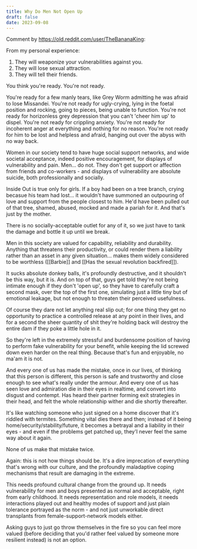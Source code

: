 ```yaml
---
title: Why Do Men Not Open Up
draft: false
date: 2023-09-08
---
```

Comment by https://old.reddit.com/user/TheBananaKing:

From my personal experience:

1. They will weaponize your vulnerabilities against you.
2. They will lose sexual attraction. 
3. They will tell their friends.

You think you're ready. You're not ready.

You're ready for a few manly tears, like Grey Worm admitting he was afraid to lose Missandei. 
You're not ready for ugly-crying, lying in the foetal position and rocking, going to pieces, being unable to function. You're not ready for horizonless grey depression that you can't 'cheer him up' to dispel. You're not ready for crippling anxiety. You're not ready for incoherent anger at everything and nothing for no reason. You're not ready for him to be lost and helpless and afraid, hanging out over the abyss with no way back.

Women in our society tend to have huge social support networks, and wide societal acceptance, indeed positive encouragement, for displays of vulnerability and pain. 
Men... do not. They don't get support or affection from friends and co-workers - and displays of vulnerability are absolute suicide, both professionally and socially.

Inside Out is true only for girls. If a boy had been on a tree branch, crying becasue his team had lost... it wouldn't have summoned an outpouring of love and support from the people closest to him. He'd have been pulled out of that tree, shamed, abused, mocked and made a pariah for it. And that's just by the mother.

There is no socially-acceptable outlet for any of it, so we just have to tank the damage and bottle it up until we break.

Men in this society are valued for capability, reliability and durability. Anything that threatens their productivity, or could render them a liability rather than an asset in any given situation... makes them widely considered to be worthless ([[Barbie]] and [[Has the sexual revolution backfired]]).

It sucks absolute donkey balls, it's profoundly destructive, and it shouldn't be this way, but it is. 
And on top of that, guys get told they're not being intimate enough if they don't 'open up', so they have to carefully craft a second mask, over the top of the first one, simulating just a little tiny but of emotional leakage, but not enough to threaten their perceived usefulness.

Of course they dare not let anything real slip out; for one thing they get no opportunity to practice a controlled release at any point in their lives, and for a second the sheer quantity of shit they're holding back will destroy the entire dam if they poke a little hole in it.

So they're left in the extremely stressful and burdensome position of having to perform fake vulnerability for your benefit, while keeping the lid screwed down even harder on the real thing. Because that's fun and enjoyable, no ma'am it is not.

And every one of us has made the mistake, once in our lives, of thinking that this person is different, this person is safe and trustworthy and close enough to see what's really under the armour. And every one of us has seen love and admiration die in their eyes in realtime, and convert into disgust and contempt. Has heard their partner forming exit strategies in their head, and felt the whole relationship wither and die shortly thereafter.

It's like watching someone who just signed on a home discover that it's riddled with termites. Something vital dies there and then; instead of it being home/security/stability/future, it becomes a betrayal and a liability in their eyes - and even if the problems get patched up, they'l never feel the same way about it again.

None of us make that mistake twice.

Again: this is not how things should be. It's a dire imprecation of everything that's wrong with our culture, and the profoundly maladaptive coping mechanisms that result are damaging in the extreme.

This needs profound cultural change from the ground up. It needs vulnerability for men and boys presented as normal and acceptable, right from early childhood. It needs representation and role models, it needs interactions played out and healthy modes of support and just plain tolerance portrayed as the norm - and not just unworkable direct transplants from female-support-network models either.

Asking guys to just go throw themselves in the fire so you can feel more valued (before deciding that you'd rather feel valued by someone more resilient instead) is not an option.